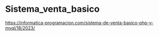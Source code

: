 # Sistema_venta_basico
https://informatica-programacion.com/sistema-de-venta-basico-php-y-myql/18/2023/
